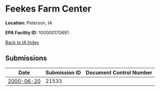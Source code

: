 # Feekes Farm Center

**Location:** Peterson, IA

**EPA Facility ID:** 100000170691

[Back to IA Index](../../index.md)

## Submissions

| Date | Submission ID | Document Control Number |
|------|--------------|-------------------------|
| [2000-06-20](submissions/21533.md) | 21533 |  |
